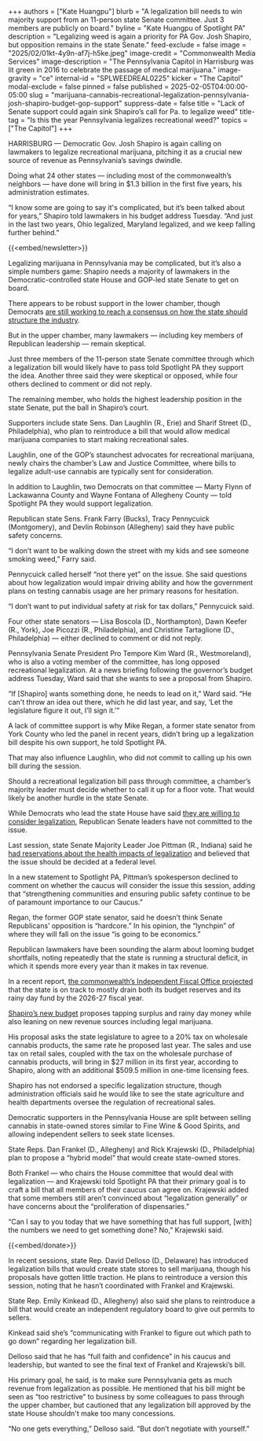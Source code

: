 +++
authors = ["Kate Huangpu"]
blurb = "A legalization bill needs to win majority support from an 11-person state Senate committee. Just 3 members are publicly on board."
byline = "Kate Huangpu of Spotlight PA"
description = "Legalizing weed is again a priority for PA Gov. Josh Shapiro, but opposition remains in the state Senate."
feed-exclude = false
image = "2025/02/01kt-4y9n-af7j-h5ke.jpeg"
image-credit = "Commonwealth Media Services"
image-description = "The Pennsylvania Capitol in Harrisburg was lit green in 2016 to celebrate the passage of medical marijuana."
image-gravity = "ce"
internal-id = "SPLWEEDREAL0225"
kicker = "The Capitol"
modal-exclude = false
pinned = false
published = 2025-02-05T04:00:00-05:00
slug = "marijuana-cannabis-recreational-legalization-pennsylvania-josh-shapiro-budget-gop-support"
suppress-date = false
title = "Lack of Senate support could again sink Shapiro’s call for Pa. to legalize weed"
title-tag = "Is this the year Pennsylvania legalizes recreational weed?"
topics = ["The Capitol"]
+++

HARRISBURG — Democratic Gov. Josh Shapiro is again calling on lawmakers to legalize recreational marijuana, pitching it as a crucial new source of revenue as Pennsylvania’s savings dwindle.

Doing what 24 other states — including most of the commonwealth’s neighbors — have done will bring in $1.3 billion in the first five years, his administration estimates.

“I know some are going to say it&#39;s complicated, but it’s been talked about for years,” Shapiro told lawmakers in his budget address Tuesday. “And just in the last two years, Ohio legalized, Maryland legalized, and we keep falling further behind.”

{{<embed/newsletter>}}

Legalizing marijuana in Pennsylvania may be complicated, but&nbsp;it’s also a simple numbers game: Shapiro needs a majority of lawmakers in the Democratic-controlled state House and GOP-led state Senate to get on board.

There appears to be robust support in the lower chamber, though Democrats <a href="https://www.spotlightpa.org/news/2025/01/marijuana-cannabis-recreational-legalization-pennsylvania-legislature/">are still working to reach a consensus on how the state should structure the industry</a>.

But in the upper chamber, many lawmakers — including key members of Republican leadership — remain skeptical.

Just three members of the 11-person state Senate committee through which a legalization bill would likely have to pass told Spotlight PA they support the idea. Another three said they were skeptical or opposed, while four others declined to comment or did not reply.

The remaining member, who holds the highest leadership position in the state Senate, put the ball in Shapiro’s court.

Supporters include state Sens. Dan Laughlin (R., Erie) and Sharif Street (D., Philadelphia), who plan to reintroduce a bill that would allow medical marijuana companies to start making recreational sales.

Laughlin, one of the GOP’s staunchest advocates for recreational marijuana, newly chairs the chamber’s Law and Justice Committee, where bills to legalize adult-use cannabis are typically sent for consideration.

In addition to Laughlin, two Democrats on that committee — Marty Flynn of Lackawanna County and Wayne Fontana of Allegheny County — told Spotlight PA they would support legalization.

Republican state Sens. Frank Farry (Bucks), Tracy Pennycuick (Montgomery), and Devlin Robinson (Allegheny) said they have public safety concerns.

“I don’t want to be walking down the street with my kids and see someone smoking weed,” Farry said.

Pennycuick called herself “not there yet” on the issue. She said questions about how legalization would impair driving ability and how the government plans on testing cannabis usage are her primary reasons for hesitation.

“I don’t want to put individual safety at risk for tax dollars,” Pennycuick said.

Four other state senators — Lisa Boscola (D., Northampton), Dawn Keefer (R., York), Joe Picozzi (R., Philadelphia), and Christine Tartaglione (D., Philadelphia) — either declined to comment or did not reply.

Pennsylvania Senate President Pro Tempore Kim Ward (R., Westmoreland), who is also a voting member of the committee, has long opposed recreational legalization. At a news briefing following the governor’s budget address Tuesday, Ward said that she wants to see a proposal from Shapiro.

“If \[Shapiro\] wants something done, he needs to lead on it,” Ward said. “He can&#39;t throw an idea out there, which he did last year, and say, ‘Let the legislature figure it out, I’ll sign it.’”

A lack of committee support is why Mike Regan, a former state senator from York County who led the panel in recent years, didn’t bring up a legalization bill despite his own support, he told Spotlight PA.

That may also influence Laughlin, who did not commit to calling up his own bill during the session.

Should a recreational legalization bill pass through committee, a chamber’s majority leader must decide whether to call it up for a floor vote. That would likely be another hurdle in the state Senate.

While Democrats who lead the state House have said <a href="https://www.axios.com/local/philadelphia/2025/01/06/marijuana-weed-pot-legalization-pennsylvania-2025">they are willing to consider legalization</a>, Republican Senate leaders have not committed to the issue.

Last session, state Senate Majority Leader Joe Pittman (R., Indiana) said he <a href="https://www.spotlightpa.org/news/2024/06/pennsylvania-marijuana-recreational-legislature-passage-budget-josh-shapiro/">had reservations about the health impacts of legalization</a> and believed that the issue should be decided at a federal level.

In a new statement to Spotlight PA, Pittman’s spokesperson declined to comment on whether the caucus will consider the issue this session, adding that “strengthening communities and ensuring public safety continue to be of paramount importance to our Caucus.”

Regan, the former GOP state senator, said he doesn’t think Senate Republicans’ opposition is “hardcore.” In his opinion, the “lynchpin” of where they will fall on the issue “is going to be economics.”

Republican lawmakers have been sounding the alarm about looming budget shortfalls, noting repeatedly that the state is running a structural deficit, in which it spends more every year than it makes in tax revenue.

In a recent report, <a href="http://www.ifo.state.pa.us/download.cfm?file=Resources/Documents/Five_Year_Outlook_Presentation_2024_Final.pdf">the commonwealth’s Independent Fiscal Office projected</a> that the state is on track to mostly drain both its budget reserves and its rainy day fund by the 2026-27 fiscal year.

<a href="https://www.spotlightpa.org/news/2025/02/josh-shapiro-pennsylvania-budget-legal-weed/">Shapiro’s new budget</a> proposes tapping surplus and rainy day money while also leaning on new revenue sources including legal marijuana.

His proposal asks the state legislature to agree to a 20% tax on wholesale cannabis products, the same rate he proposed last year. The sales and use tax on retail sales, coupled with the tax on the wholesale purchase of cannabis products, will bring in $27 million in its first year, according to Shapiro, along with an additional $509.5 million in one-time licensing fees.

Shapiro has not endorsed a specific legalization structure, though administration officials said he would like to see the state agriculture and health departments oversee the regulation of recreational sales.

Democratic supporters in the Pennsylvania House are split between selling cannabis in state-owned stores similar to Fine Wine &amp; Good Spirits, and allowing independent sellers to seek state licenses.

State Reps. Dan Frankel (D., Allegheny) and Rick Krajewski (D., Philadelphia) plan to propose a “hybrid model” that would create state-owned stores.

Both Frankel — who chairs the House committee that would deal with legalization — and Krajewski told Spotlight PA that their primary goal is to craft a bill that all members of their caucus can agree on. Krajewski added that some members still aren’t convinced about “legalization generally” or have concerns about the “proliferation of dispensaries.”

“Can I say to you today that we have something that has full support, \[with\] the numbers we need to get something done? No,” Krajewski said.

{{<embed/donate>}}

In recent sessions, state Rep. David Delloso (D., Delaware) has introduced legalization bills that would create state stores to sell marijuana, though his proposals have gotten little traction. He plans to reintroduce a version this session, noting that he hasn’t coordinated with Frankel and Krajewski.

State Rep. Emily Kinkead (D., Allegheny) also said she plans to reintroduce a bill that would create an independent regulatory board to give out permits to sellers.

Kinkead said she’s “communicating with Frankel to figure out which path to go down” regarding her legalization bill.

Delloso said that he has “full faith and confidence” in his caucus and leadership, but wanted to see the final text of Frankel and Krajewski’s bill.

His primary goal, he said, is to make sure Pennsylvania gets as much revenue from legalization as possible. He mentioned that his bill might be seen as “too restrictive” to business by some colleagues to pass through the upper chamber, but cautioned that any legalization bill approved by the state House shouldn&#39;t make too many concessions.<strong></strong>

“No one gets everything,” Delloso said. “But don’t negotiate with yourself.”


